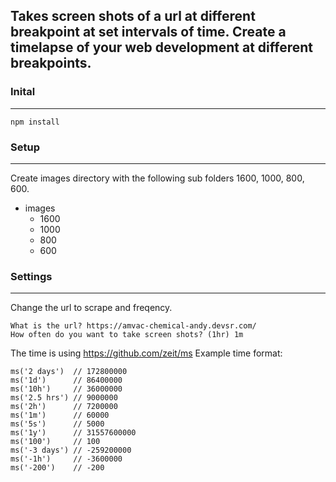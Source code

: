 ## Takes screen shots of a url at different breakpoint at set intervals of time. Create a timelapse of your web development at different breakpoints.
### Inital
---
```
npm install
```
### Setup
---
Create images directory with the following sub folders 1600, 1000, 800, 600.
- images
  - 1600
  - 1000
  - 800
  - 600
### Settings
---
Change the url to scrape and freqency.
```
What is the url? https://amvac-chemical-andy.devsr.com/
How often do you want to take screen shots? (1hr) 1m
```
The time is using https://github.com/zeit/ms
Example time format:
```
ms('2 days')  // 172800000
ms('1d')      // 86400000
ms('10h')     // 36000000
ms('2.5 hrs') // 9000000
ms('2h')      // 7200000
ms('1m')      // 60000
ms('5s')      // 5000
ms('1y')      // 31557600000
ms('100')     // 100
ms('-3 days') // -259200000
ms('-1h')     // -3600000
ms('-200')    // -200
```
